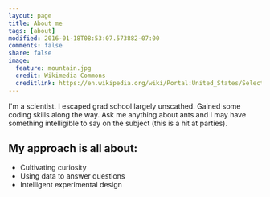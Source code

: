 ```yaml
---
layout: page
title: About me
tags: [about]
modified: 2016-01-18T08:53:07.573882-07:00
comments: false
share: false
image:
  feature: mountain.jpg
  credit: Wikimedia Commons
  creditlink: https://en.wikipedia.org/wiki/Portal:United_States/Selected_panorama#/media/File:Mount_Ellinor,_Mount_Washington_Panorama.jpg
---
```


I'm a scientist. I escaped grad school largely unscathed. Gained some coding skills along the way. Ask me anything about ants and I may have something intelligible to say on the subject (this is a hit at parties). 

## My approach is all about:

* Cultivating curiosity
* Using data to answer questions
* Intelligent experimental design
